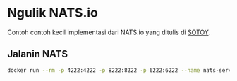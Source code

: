 # Ngulik NATS.io

Contoh contoh kecil implementasi dari NATS.io yang ditulis di [SOTOY](https://sotoy.onrender.com/posts/natsio/ngulik-natsio.html).

## Jalanin NATS

```bash
docker run --rm -p 4222:4222 -p 8222:8222 -p 6222:6222 --name nats-server -ti nats:latest
```